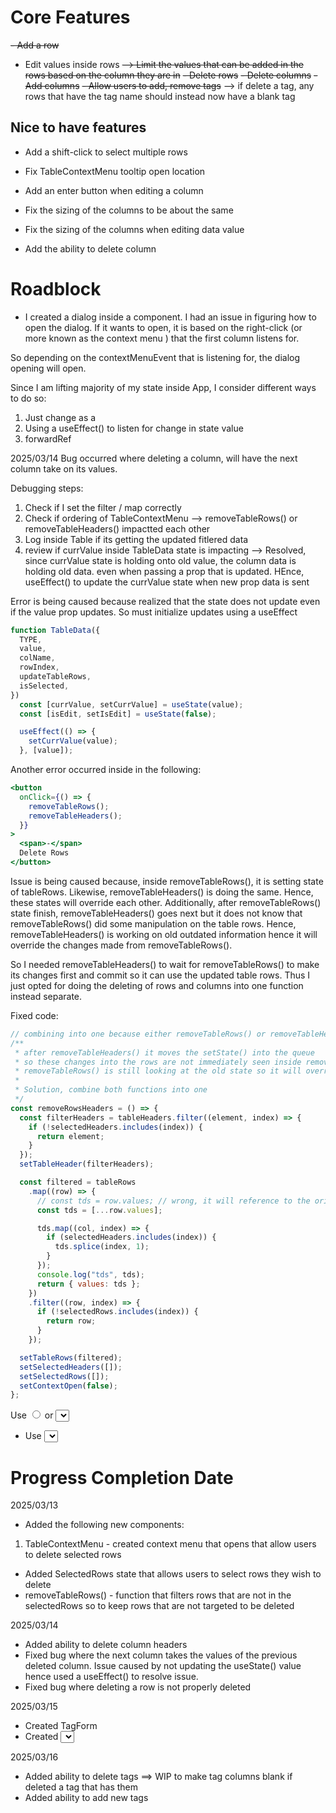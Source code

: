# Core Features

~~- Add a row~~

- Edit values inside rows
  ~~--> Limit the values that can be added in the rows based on the column they are in~~
  ~~- Delete rows~~
  ~~- Delete columns~~
  ~~- Add columns~~
  ~~- Allow users to add, remove tags~~
  --> if delete a tag, any rows that have the tag name should instead now have a blank tag

## Nice to have features

- Add a shift-click to select multiple rows

- Fix TableContextMenu tooltip open location

- Add an enter button when editing a column
- Fix the sizing of the columns to be about the same
- Fix the sizing of the columns when editing data value
- Add the ability to delete column

# Roadblock

- I created a dialog inside a component. I had an issue in figuring how to open the dialog. If it wants to open, it is based on the right-click (or more known as the context menu ) that the first <td> column listens for.

So depending on the contextMenuEvent that <td> is listening for, the dialog opening will open.

Since I am lifting majority of my state inside App, I consider different ways to do so:

1. Just change <TableContextMenu> as a <dialog> instead of storing it as a component
2. Using a useEffect() to listen for change in state value
3. forwardRef

2025/03/14
Bug occurred where deleting a column, will have the next column take on its values.

Debugging steps:

1. Check if I set the filter / map correctly
2. Check if ordering of TableContextMenu --> removeTableRows() or removeTableHeaders() impactted each other
3. Log inside Table if its getting the updated fitlered data
4. review if currValue inside TableData state is impacting
   --> Resolved, since currValue state is holding onto old value, the column data is holding old data. even when passing a prop that is updated.
   HEnce, useEffect() to update the currValue state when new prop data is sent

Error is being caused because realized that the state does not update even if the value prop updates. So must initialize updates using a useEffect

```jsx
function TableData({
  TYPE,
  value,
  colName,
  rowIndex,
  updateTableRows,
  isSelected,
})
  const [currValue, setCurrValue] = useState(value);
  const [isEdit, setIsEdit] = useState(false);

  useEffect(() => {
    setCurrValue(value);
  }, [value]);
```

Another error occurred inside <TableContextMenu> in the following:

```jsx
<button
  onClick={() => {
    removeTableRows();
    removeTableHeaders();
  }}
>
  <span>-</span>
  Delete Rows
</button>
```

Issue is being caused because, inside removeTableRows(), it is setting state of tableRows. Likewise, removeTableHeaders() is doing the same. Hence, these states will override each other. Additionally, after removeTableRows() state finish, removeTableHeaders() goes next but it does not know that removeTableRows() did some manipulation on the table rows. Hence, removeTableHeaders() is working on old outdated information hence it will override the changes made from removeTableRows().

So I needed removeTableHeaders() to wait for removeTableRows() to make its changes first and commit so it can use the updated table rows. Thus I just opted for doing the deleting of rows and columns into one function instead separate.

Fixed code:

```jsx
// combining into one because either removeTableRows() or removeTableHeaders() will override each other setTableRows()
/**
 * after removeTableHeaders() it moves the setState() into the queue
 * so these changes into the rows are not immediately seen inside removeTableRows(),
 * removeTableRows() is still looking at the old state so it will override or somehow make it undefined?
 *
 * Solution, combine both functions into one
 */
const removeRowsHeaders = () => {
  const filterHeaders = tableHeaders.filter((element, index) => {
    if (!selectedHeaders.includes(index)) {
      return element;
    }
  });
  setTableHeader(filterHeaders);

  const filtered = tableRows
    .map((row) => {
      // const tds = row.values; // wrong, it will reference to the original array, so make a copy instead
      const tds = [...row.values];

      tds.map((col, index) => {
        if (selectedHeaders.includes(index)) {
          tds.splice(index, 1);
        }
      });
      console.log("tds", tds);
      return { values: tds };
    })
    .filter((row, index) => {
      if (!selectedRows.includes(index)) {
        return row;
      }
    });

  setTableRows(filtered);
  setSelectedHeaders([]);
  setSelectedRows([]);
  setContextOpen(false);
};
```

Use <input type='radio'> or <select>?

- Use <select> when you have a long list of items

# Progress Completion Date

2025/03/13

- Added the following new components:

1. TableContextMenu - created context menu that opens that allow users to delete selected rows

- Added SelectedRows state that allows users to select rows they wish to delete
- removeTableRows() - function that filters rows that are not in the selectedRows so to keep rows that are not targeted to be deleted

2025/03/14

- Added ability to delete column headers
- Fixed bug where the next column takes the values of the previous deleted column. Issue caused by not updating the useState() value hence used a useEffect() to resolve issue.
- Fixed bug where deleting a row is not properly deleted

2025/03/15

- Created TagForm
- Created <select> tag with options for user to select a tag for a row

2025/03/16

- Added ability to delete tags ==> WIP to make tag columns blank if deleted a tag that has them
- Added ability to add new tags
